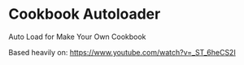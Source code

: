 # Cookbook Autoloader
Auto Load for Make Your Own Cookbook

Based heavily on:
https://www.youtube.com/watch?v=_ST_6heCS2I